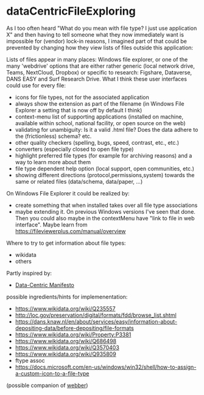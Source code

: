# dataCentricFileExploring
As I too often heard "What do you mean with file type? I just use application X" and then having to tell someone what they now immediately want is impossible for (vendor) lock-in reasons, I imagined part of that could be prevented by changing how they view lists of files outside this application:

Lists of files appear in many places: Windows file explorer, or one of the many 'webdrive' options that are either rather generic (local network drive, Teams, NextCloud, Dropbox) or specific to research: Figshare, Dataverse, DANS EASY and Surf Research Drive. What I think these user interfaces could use for every file:
- icons for file types, not for the associated application
- always show the extension as part of the filename (in Windows File Explorer a setting that is now off by default I think)
- context-menu list of supporting applications (installed on machine, available within school, national facility, or open source on the web)
- validating for unambiguity: Is it a valid .html file? Does the data adhere to the (frictionless) schema? etc.
- other quality checkers (spelling, bugs, speed, contrast, etc., etc.)
- converters (especially closed to open file type)
- highlight preferred file types (for example for archiving reasons) and a way to learn more about them
- file type dependent help option (local support, open communities, etc.)
- showing different directions (protocol,permissions,system) towards the same or related files (data/schema, data/paper, ...)

On Windows File Explorer it could be realized by:
- create something that when installed takes over all file type associations
- maybe extending it. On previous Windows versions I've seen that done. Then you could also maybe in the contextMenu have "link to file in web interface". Maybe learn from https://fileviewerplus.com/manual/overview

Where to try to get information about file types:
- wikidata
- others

Partly inspired by:
- [Data-Centric Manifesto](http://datacentricmanifesto.org/)

possible ingredients/hints for implemenentation:
- https://www.wikidata.org/wiki/Q235557
- http://loc.gov/preservation/digital/formats/fdd/browse_list.shtml
- https://dans.knaw.nl/en/about/services/easy/information-about-depositing-data/before-depositing/file-formats
- https://www.wikidata.org/wiki/Property:P3381
- https://www.wikidata.org/wiki/Q686498
- https://www.wikidata.org/wiki/Q3570403
- https://www.wikidata.org/wiki/Q935809
- ftype assoc
- https://docs.microsoft.com/en-us/windows/win32/shell/how-to-assign-a-custom-icon-to-a-file-type

 (possible companion of [webber](https://github.com/steltenpower/webber))
